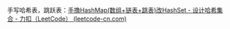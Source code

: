 手写哈希表，跳跃表：[手撸HashMap(数组+链表+跳表)改HashSet - 设计哈希集合 - 力扣（LeetCode） (leetcode-cn.com)](https://leetcode-cn.com/problems/design-hashset/solution/shou-lu-hashmapshu-zu-lian-biao-tiao-bia-wn2n/)

